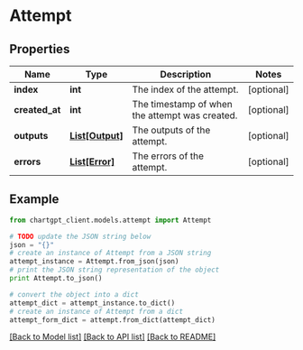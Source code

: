# Attempt


## Properties
Name | Type | Description | Notes
------------ | ------------- | ------------- | -------------
**index** | **int** | The index of the attempt. | [optional] 
**created_at** | **int** | The timestamp of when the attempt was created. | [optional] 
**outputs** | [**List[Output]**](Output.md) | The outputs of the attempt. | [optional] 
**errors** | [**List[Error]**](Error.md) | The errors of the attempt. | [optional] 

## Example

```python
from chartgpt_client.models.attempt import Attempt

# TODO update the JSON string below
json = "{}"
# create an instance of Attempt from a JSON string
attempt_instance = Attempt.from_json(json)
# print the JSON string representation of the object
print Attempt.to_json()

# convert the object into a dict
attempt_dict = attempt_instance.to_dict()
# create an instance of Attempt from a dict
attempt_form_dict = attempt.from_dict(attempt_dict)
```
[[Back to Model list]](../README.md#documentation-for-models) [[Back to API list]](../README.md#documentation-for-api-endpoints) [[Back to README]](../README.md)


